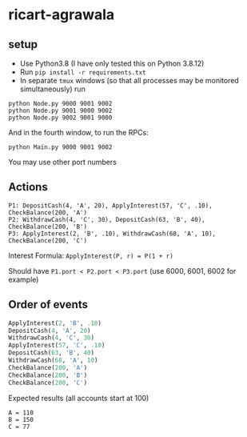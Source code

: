 # ricart-agrawala
## setup
* Use Python3.8 (I have only tested this on Python 3.8.12)
* Run `pip install -r requirements.txt`
* In separate `tmux` windows (so that all processes may be monitored simultaneously) run
```
python Node.py 9000 9001 9002
python Node.py 9001 9000 9002
python Node.py 9002 9001 9000
```
And in the fourth window, to run the RPCs:
```
python Main.py 9000 9001 9002
```
You may use other port numbers

## Actions
```
P1: DepositCash(4, 'A', 20), ApplyInterest(57, 'C', .10), CheckBalance(200, 'A')
P2: WithdrawCash(4, 'C', 30), DepositCash(63, 'B', 40), CheckBalance(200, 'B')
P3: ApplyInterest(2, 'B', .10), WithdrawCash(68, 'A', 10), CheckBalance(200, 'C')
```
Interest Formula: `ApplyInterest(P, r) = P(1 + r)`

Should have `P1.port < P2.port < P3.port` (use 6000, 6001, 6002 for example)

## Order of events
```py
ApplyInterest(2, 'B', .10)
DepositCash(4, 'A', 20)
WithdrawCash(4, 'C', 30)
ApplyInterest(57, 'C', .10)
DepositCash(63, 'B', 40)
WithdrawCash(68, 'A', 10)
CheckBalance(200, 'A')
CheckBalance(200, 'B')
CheckBalance(200, 'C')
```
Expected results (all accounts start at 100)
```
A = 110
B = 150
C = 77
```
